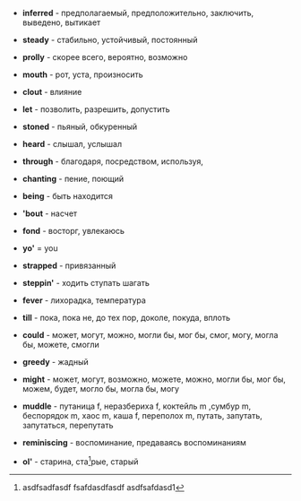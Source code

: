 
- **inferred** - предполагаемый, предположительно, заключить, выведено, вытикает

- **steady** - стабильно, устойчивый, постоянный

- **prolly** - скорее всего, вероятно, возможно

- **mouth** - рот, уста, произносить

- **clout** - влияние

- **let** - позволить, разрешить, допустить

- **stoned** - пьяный, обкуренный

- **heard** - слышал, услышал

- **through** - благодаря, посредством, используя,

- **chanting** - пение, поющий

- **being** - быть находится

- **'bout** - насчет

- **fond** - восторг, увлекаюсь

- **yo'** = you

- **strapped** - привязанный

- **steppin'** - ходить ступать шагать

- **fever** - лихорадка, температура

- **till** - пока, пока не, до тех пор, доколе, покуда, вплоть

- **could** -  может, могут, можно, могли бы, мог бы, смог, могу, могла бы, можете, смогли

- **greedy** - жадный

- **might** -  может, могут, возможно, можете, можно, могли бы, мог бы, можем, будет, могло бы, могла бы, могу

- **muddle** - путаница f, неразбериха f, коктейль m ,сумбур m, беспорядок m, хаос m, каша f, переполох m, путать, запутать, запутаться, перепутать

- **reminiscing** - воспоминание, предаваясь воспоминаниям

- **ol'** - старина, ста[^1]рые, старый

[^1]: asdfsadfasdf
	fsafdasdfasdf
	asdfsafdasd1
